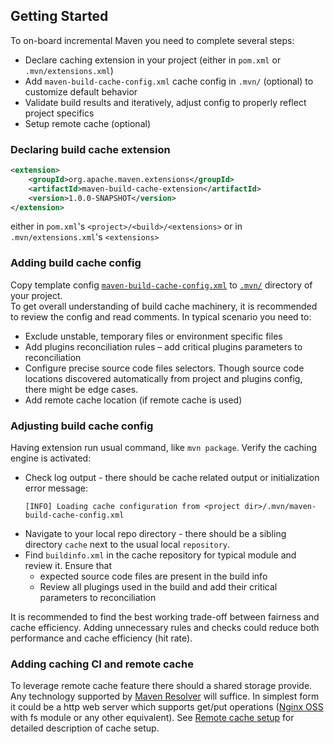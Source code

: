 <!---
 Licensed to the Apache Software Foundation (ASF) under one or more
 contributor license agreements.  See the NOTICE file distributed with
 this work for additional information regarding copyright ownership.
 The ASF licenses this file to You under the Apache License, Version 2.0
 (the "License"); you may not use this file except in compliance with
 the License.  You may obtain a copy of the License at

      http://www.apache.org/licenses/LICENSE-2.0

 Unless required by applicable law or agreed to in writing, software
 distributed under the License is distributed on an "AS IS" BASIS,
 WITHOUT WARRANTIES OR CONDITIONS OF ANY KIND, either express or implied.
 See the License for the specific language governing permissions and
 limitations under the License.
-->

## Getting Started

To on-board incremental Maven you need to complete several steps:

* Declare caching extension in your project (either in `pom.xml` or `.mvn/extensions.xml`)
* Add `maven-build-cache-config.xml` cache config in `.mvn/` (optional) to customize default behavior
* Validate build results and iteratively, adjust config to properly reflect project specifics
* Setup remote cache (optional)

### Declaring build cache extension

```xml
<extension>
    <groupId>org.apache.maven.extensions</groupId>
    <artifactId>maven-build-cache-extension</artifactId>
    <version>1.0.0-SNAPSHOT</version>
</extension>
```

either in `pom.xml`'s `<project>/<build>/<extensions>` or in `.mvn/extensions.xml`'s `<extensions>`

### Adding build cache config

Copy template config [`maven-build-cache-config.xml`](../resources/maven-build-cache-config.xml)
to [`.mvn/`](https://maven.apache.org/configure.html) directory of your project.  
To get overall understanding of build cache machinery, it is recommended to review the config and read comments. In typical
scenario you need to:

* Exclude unstable, temporary files or environment specific files
* Add plugins reconciliation rules – add critical plugins parameters to reconciliation
* Configure precise source code files selectors. Though source code locations discovered automatically from project and plugins config,
  there might be edge cases.
* Add remote cache location (if remote cache is used)

### Adjusting build cache config

Having extension run usual command, like `mvn package`. Verify the caching engine is activated:

* Check log output - there should be cache related output or initialization error message:
  ```
  [INFO] Loading cache configuration from <project dir>/.mvn/maven-build-cache-config.xml
  ```
* Navigate to your local repo directory - there should be a sibling directory `cache` next to the usual
  local `repository`.
* Find `buildinfo.xml` in the cache repository for typical module and review it. Ensure that
  * expected source code files are present in the build info
  * Review all plugings used in the build and add their critical parameters to reconciliation

It is recommended to find the best working trade-off between fairness and cache efficiency. Adding unnecessary rules and
checks could reduce both performance and cache efficiency (hit rate).

### Adding caching CI and remote cache

To leverage remote cache feature there should a shared storage provide. Any technology supported
by [Maven Resolver](https://maven.apache.org/resolver/) will suffice. In simplest form it could be a http web server which
supports get/put operations ([Nginx OSS](http://nginx.org/en/) with fs module or any other equivalent).
See [Remote cache setup](remote-cache.html) for detailed description of cache setup.
